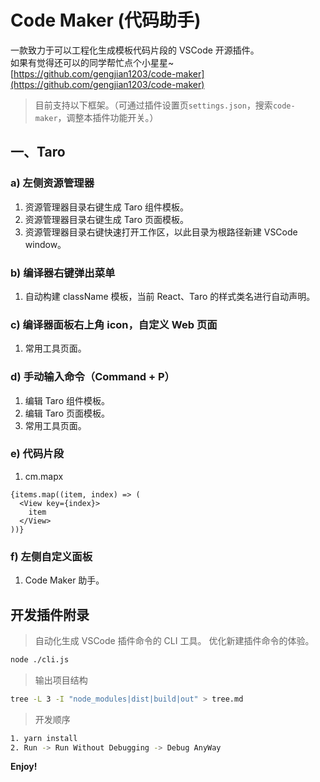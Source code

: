 # Code Maker (代码助手)

一款致力于可以工程化生成模板代码片段的 VSCode 开源插件。  
如果有觉得还可以的同学帮忙点个小星星~  
[https://github.com/gengjian1203/code-maker](https://github.com/gengjian1203/code-maker)

> 目前支持以下框架。（可通过插件设置页`settings.json`，搜索`code-maker`，调整本插件功能开关。）

## 一、Taro

### a) 左侧资源管理器

1.  资源管理器目录右键生成 Taro 组件模板。
2.  资源管理器目录右键生成 Taro 页面模板。
3.  资源管理器目录右键快速打开工作区，以此目录为根路径新建 VSCode window。

### b) 编译器右键弹出菜单

1. 自动构建 className 模板，当前 React、Taro 的样式类名进行自动声明。

### c) 编译器面板右上角 icon，自定义 Web 页面

1. 常用工具页面。

### d) 手动输入命令（Command + P）

1. 编辑 Taro 组件模板。
2. 编辑 Taro 页面模板。
3. 常用工具页面。

### e) 代码片段

1. cm.mapx

```
{items.map((item, index) => (
  <View key={index}>
    item
  </View>
))}
```

### f) 左侧自定义面板

1. Code Maker 助手。

## 开发插件附录

> 自动化生成 VSCode 插件命令的 CLI 工具。
> 优化新建插件命令的体验。

```bash
node ./cli.js
```

> 输出项目结构

```bash
tree -L 3 -I "node_modules|dist|build|out" > tree.md
```

> 开发顺序

```bash
1. yarn install
2. Run -> Run Without Debugging -> Debug AnyWay
```

**Enjoy!**

